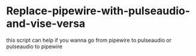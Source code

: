# Replace-pipewire-with-pulseaudio-and-vise-versa
this script can help if you wanna go from pipewire to pulseaudio or pulseaudio to pipewire
